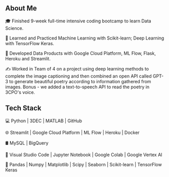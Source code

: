 ## About Me
🎓   Finished 9-week full-time intensive coding bootcamp to learn Data Science.

🌱   Learned and Practiced Machine Learning with Scikit-learn; Deep Learning with TensorFlow Keras.

💼   Developed Data Products with Google Cloud Platform, ML Flow, Flask, Heroku and Streamlit.

✍️   Worked in Team of 4 on a project using deep learning methods to complete the image captioning and then combined an open API called GPT-3 to generate beautiful poetry according to information gathered from images. Bonus - we added a text-to-speech API to read the poetry in 3CPO's voice.


## Tech Stack

💻   Python | 3DEC | MATLAB | GitHub

🌐   Streamlit | Google Cloud Platform | ML Flow | Heroku | Docker

🛢   MySQL | BigQuery

🔧   Visual Studio Code | Jupyter Notebook | Google Colab | Google Vertex AI

🚀   Pandas | Numpy | Matplotlib | Scipy | Seaborn | Scikit-learn | TensorFlow Keras
